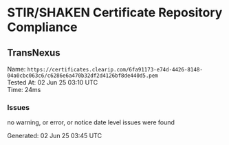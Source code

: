 # STIR/SHAKEN Certificate Repository Compliance

## TransNexus

Name: `https://certificates.clearip.com/6fa91173-e74d-4426-8148-04a0cbc063c6/c6286e6a470b32df2d4126bf8de440d5.pem`\
Tested At: 02 Jun 25 03:10 UTC\
Time: 24ms

### Issues

no warning, or error, or notice date level issues were found

Generated: 02 Jun 25 03:45 UTC